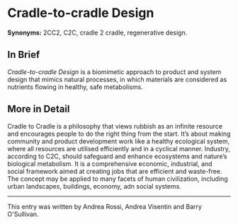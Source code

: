 # Cradle-to-cradle Design

**Synonyms:** 2CC2, C2C, cradle 2 cradle, regenerative design.

## In Brief

*Cradle-to-cradle Design*  is a biomimetic approach to product and system design that mimics natural processes, in which materials are considered as nutrients flowing in healthy, safe metabolisms. 


## More in Detail

Cradle to Cradle is a philosophy that views rubbish as an infinite resource and encourages people to do the right thing from the start. It’s about making community and product development work like a healthy ecological system, where all resources are utilised efficiently and in a cyclical manner. Industry, according to C2C, should safeguard and enhance ecosystems and nature’s biological metabolism. It is a comprehensive economic, industrial, and social framework aimed at creating jobs that are efficient and waste-free. The concept may be applied to many facets of human civilization, including urban landscapes, buildings, economy, adn social systems.


---

This entry was written by Andrea Rossi, Andrea Visentin and Barry O'Sullivan.


